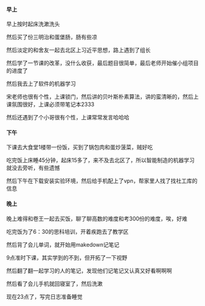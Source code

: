 #### 早上

早上按时起床洗漱洗头

然后买了份三明治和蛋堡肠，肠有些凉

然后淡定的和舍友一起去北区上习近平思想，路上遇到了组长

然后学了一节课的改革，没什么收获，最后题目很简单，最后老师开始催小组项目的进度了

然后我去上了软件的机器学习

宋老师也很有个性，上课锁门，然后讲的贝叶斯朴素算法，讲的蛮清晰的，然后上课氛围很好，上课必须带笔记本2333

然后还遇到了个小哥很有个性，上课常常发言哈哈哈

#### 下午

下课去大食堂1楼带一份饭，买到了锅包肉和蛋炒菠菜，贼好吃

吃完饭上床睡45分钟，起床15多了，来不及去北区了，所以智能制造的机器学习就没去旁听，有些遗憾

然后下午在下载安装实验环境，然后给手机配上了vpn，帮家里人找了找社工库的信息

#### 晚上

晚上难得和卷王一起去买饭，聊了聊高数的难度和考300份的难度，唉，好难

吃完饭为了6：30的思科培训，开着疾跑去了教学区

然后背了会儿单词，就开始用makedown记笔记

9点准时下课，其实学到的不到，但开拓了一下视野

然后翻了翻一起学习的人的笔记，发现他们记笔记又认真又好看啊啊啊

然后看了会儿手机就回寝室了，然后洗漱

现在23点了，写完日志准备睡觉